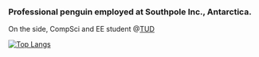 ### Professional penguin employed at Southpole Inc., Antarctica.

On the side, CompSci and EE student @[TUD](https://tu-dresden.de/)

[![Top Langs](https://github-readme-stats.vercel.app/api/top-langs/?username=LeLoomi&layout=compact&theme=github_dark)](https://github.com/anuraghazra/github-readme-stats)
